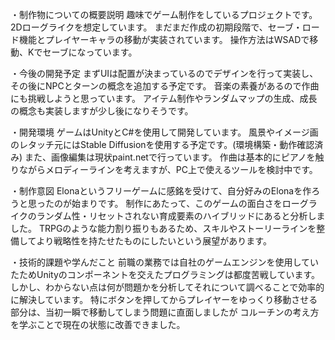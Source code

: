 ・制作物についての概要説明
  趣味でゲーム制作をしているプロジェクトです。2Dローグライクを想定しています。
  まだまだ作成の初期段階で、セーブ・ロード機能とプレイヤーキャラの移動が実装されています。
  操作方法はWSADで移動、Kでセーブになっています。

・今後の開発予定
  まずUIは配置が決まっているのでデザインを行って実装し、その後にNPCとターンの概念を追加する予定です。
  音楽の素養があるので作曲にも挑戦しようと思っています。
  アイテム制作やランダムマップの生成、成長の概念も実装しますが少し後になりそうです。
  
・開発環境
  ゲームはUnityとC#を使用して開発しています。
  風景やイメージ画のレタッチ元にはStable Diffusionを使用する予定です。(環境構築・動作確認済み)
  また、画像編集は現状paint.netで行っています。
  作曲は基本的にピアノを触りながらメロディーラインを考えますが、PC上で使えるツールを検討中です。
  
・制作意図
  Elonaというフリーゲームに感銘を受けて、自分好みのElonaを作ろうと思ったのが始まりです。
  制作にあたって、このゲームの面白さをローグライクのランダム性・リセットされない育成要素のハイブリッドにあると分析しました。
  TRPGのような能力割り振りもあるため、スキルやストーリーラインを整備してより戦略性を持たせたものにしたいという展望があります。

・技術的課題や学んだこと
  前職の業務では自社のゲームエンジンを使用していたためUnityのコンポーネントを交えたプログラミングは都度苦戦しています。
  しかし、わからない点は何が問題かを分析してそれについて調べることで効率的に解決しています。
  特にボタンを押してからプレイヤーをゆっくり移動させる部分は、当初一瞬で移動してしまう問題に直面しましたが
  コルーチンの考え方を学ぶことで現在の状態に改善できました。
